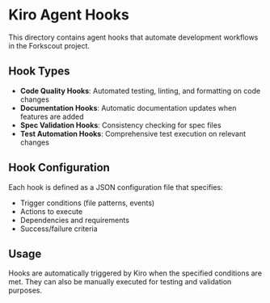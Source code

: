 # Kiro Agent Hooks

This directory contains agent hooks that automate development workflows in the Forkscout project.

## Hook Types

- **Code Quality Hooks**: Automated testing, linting, and formatting on code changes
- **Documentation Hooks**: Automatic documentation updates when features are added
- **Spec Validation Hooks**: Consistency checking for spec files
- **Test Automation Hooks**: Comprehensive test execution on relevant changes

## Hook Configuration

Each hook is defined as a JSON configuration file that specifies:
- Trigger conditions (file patterns, events)
- Actions to execute
- Dependencies and requirements
- Success/failure criteria

## Usage

Hooks are automatically triggered by Kiro when the specified conditions are met. They can also be manually executed for testing and validation purposes.